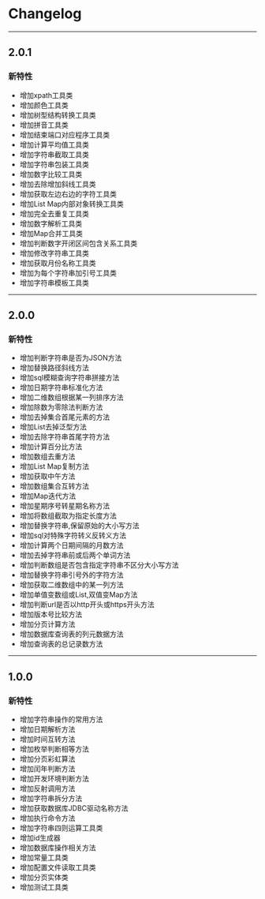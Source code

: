 # Changelog

-------------------------------------------------------------------------------------------------------------
## 2.0.1

### 新特性
* 增加xpath工具类
* 增加颜色工具类
* 增加树型结构转换工具类
* 增加拼音工具类
* 增加结束端口对应程序工具类
* 增加计算平均值工具类
* 增加字符串截取工具类
* 增加字符串包装工具类
* 增加数字比较工具类
* 增加去除增加斜线工具类
* 增加获取左边右边的字符工具类
* 增加List Map内部对象转换工具类
* 增加完全去重复工具类
* 增加数字解析工具类
* 增加Map合并工具类
* 增加判断数字开闭区间包含关系工具类
* 增加修改字符串工具类
* 增加获取月份名称工具类
* 增加为每个字符串加引号工具类
* 增加字符串模板工具类

-------------------------------------------------------------------------------------------------------------
## 2.0.0

### 新特性
* 增加判断字符串是否为JSON方法
* 增加替换路径斜线方法
* 增加sql模糊查询字符串拼接方法
* 增加日期字符串标准化方法
* 增加二维数组根据某一列排序方法
* 增加除数为零除法判断方法
* 增加去掉集合首尾元素的方法
* 增加List<Map>去掉泛型方法
* 增加去除字符串首尾字符方法
* 增加计算百分比方法
* 增加数组去重方法
* 增加List Map复制方法
* 增加获取中午方法
* 增加数组集合互转方法
* 增加Map迭代方法
* 增加星期序号转星期名称方法
* 增加将数组截取为指定长度方法
* 增加替换字符串,保留原始的大小写方法
* 增加sql对特殊字符转义反转义方法
* 增加计算两个日期间隔的月数方法
* 增加去掉字符串前或后两个单词方法
* 增加判断数组是否包含指定字符串不区分大小写方法
* 增加替换字符串引号外的字符方法
* 增加获取二维数组中的某一列方法
* 增加单值变数组或List,双值变Map方法
* 增加判断url是否以http开头或https开头方法
* 增加版本号比较方法
* 增加分页计算方法
* 增加数据库查询表的列元数据方法
* 增加查询表的总记录数方法

-------------------------------------------------------------------------------------------------------------

## 1.0.0

### 新特性
* 增加字符串操作的常用方法
* 增加日期解析方法
* 增加时间互转方法
* 增加枚举判断相等方法
* 增加分页彩虹算法
* 增加闰年判断方法
* 增加开发环境判断方法
* 增加反射调用方法
* 增加字符串拆分方法
* 增加获取数据库JDBC驱动名称方法
* 增加执行命令方法
* 增加字符串四则运算工具类
* 增加id生成器
* 增加数据库操作相关方法
* 增加常量工具类
* 增加配置文件读取工具类
* 增加分页实体类
* 增加测试工具类
